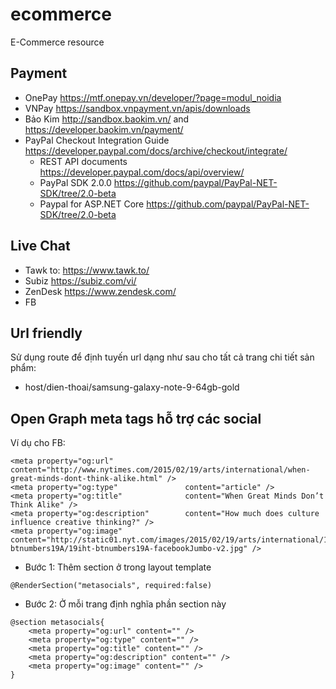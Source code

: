 # ecommerce
E-Commerce resource

## Payment
* OnePay https://mtf.onepay.vn/developer/?page=modul_noidia
* VNPay https://sandbox.vnpayment.vn/apis/downloads
* Bảo Kim http://sandbox.baokim.vn/ and https://developer.baokim.vn/payment/
* PayPal Checkout Integration Guide https://developer.paypal.com/docs/archive/checkout/integrate/
	* REST API documents https://developer.paypal.com/docs/api/overview/
	* PayPal SDK 2.0.0 https://github.com/paypal/PayPal-NET-SDK/tree/2.0-beta
	* Paypal for ASP.NET Core https://github.com/paypal/PayPal-NET-SDK/tree/2.0-beta

## Live Chat
* Tawk to: https://www.tawk.to/
* Subiz https://subiz.com/vi/
* ZenDesk https://www.zendesk.com/
* FB

## Url friendly
Sử dụng route để định tuyến url dạng như sau cho tất cả trang chi tiết sản phẩm:

* host/dien-thoai/samsung-galaxy-note-9-64gb-gold

## Open Graph meta tags hỗ trợ các social
Ví dụ cho FB:
```
<meta property="og:url"                content="http://www.nytimes.com/2015/02/19/arts/international/when-great-minds-dont-think-alike.html" />
<meta property="og:type"               content="article" />
<meta property="og:title"              content="When Great Minds Don’t Think Alike" />
<meta property="og:description"        content="How much does culture influence creative thinking?" />
<meta property="og:image"              content="http://static01.nyt.com/images/2015/02/19/arts/international/19iht-btnumbers19A/19iht-btnumbers19A-facebookJumbo-v2.jpg" />
```

* Bước 1: Thêm section ở trong layout template
```
@RenderSection("metasocials", required:false)
```

* Bước 2: Ở mỗi trang định nghĩa phần section này
```
@section metasocials{
	<meta property="og:url" content="" />
	<meta property="og:type" content="" />
	<meta property="og:title" content="" />
	<meta property="og:description" content="" />
	<meta property="og:image" content="" />
}
```
